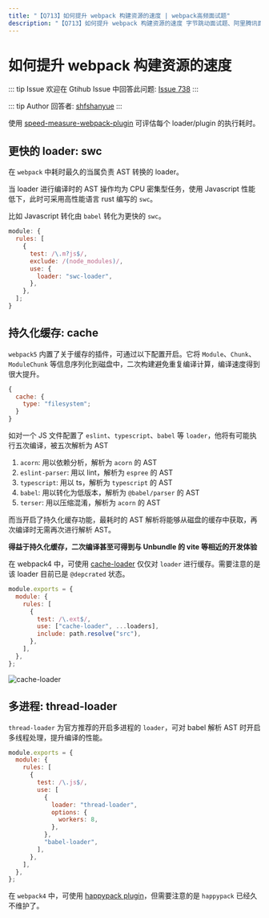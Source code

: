```yaml
---
title: "【Q713】如何提升 webpack 构建资源的速度 | webpack高频面试题"
description: "【Q713】如何提升 webpack 构建资源的速度 字节跳动面试题、阿里腾讯面试题、美团小米面试题。"
---
```


# 如何提升 webpack 构建资源的速度

::: tip Issue
欢迎在 Gtihub Issue 中回答此问题: [Issue 738](https://github.com/shfshanyue/Daily-Question/issues/738)
:::

::: tip Author
回答者: [shfshanyue](https://github.com/shfshanyue)
:::

使用 [speed-measure-webpack-plugin](https://github.com/stephencookdev/speed-measure-webpack-plugin) 可评估每个 loader/plugin 的执行耗时。

## 更快的 loader: swc

在 `webpack` 中耗时最久的当属负责 AST 转换的 loader。

当 loader 进行编译时的 AST 操作均为 CPU 密集型任务，使用 Javascript 性能低下，此时可采用高性能语言 rust 编写的 `swc`。

比如 Javascript 转化由 `babel` 转化为更快的 `swc`。

```js
module: {
  rules: [
    {
      test: /\.m?js$/,
      exclude: /(node_modules)/,
      use: {
        loader: "swc-loader",
      },
    },
  ];
}
```

## 持久化缓存: cache

`webpack5` 内置了关于缓存的插件，可通过以下配置开启。它将 `Module`、`Chunk`、`ModuleChunk` 等信息序列化到磁盘中，二次构建避免重复编译计算，编译速度得到很大提升。

```js
{
  cache: {
    type: "filesystem";
  }
}
```

如对一个 JS 文件配置了 `eslint`、`typescript`、`babel` 等 `loader`，他将有可能执行五次编译，被五次解析为 AST

1. `acorn`: 用以依赖分析，解析为 `acorn` 的 AST
2. `eslint-parser`: 用以 lint，解析为 `espree` 的 AST
3. `typescript`: 用以 ts，解析为 `typescript` 的 AST
4. `babel`: 用以转化为低版本，解析为 `@babel/parser` 的 AST
5. `terser`: 用以压缩混淆，解析为 `acorn` 的 AST

而当开启了持久化缓存功能，最耗时的 AST 解析将能够从磁盘的缓存中获取，再次编译时无需再次进行解析 AST。

**得益于持久化缓存，二次编译甚至可得到与 Unbundle 的 vite 等相近的开发体验**

在 webpack4 中，可使用 [cache-loader](https://github.com/webpack-contrib/cache-loader) 仅仅对 `loader` 进行缓存。需要注意的是该 loader 目前已是 `@depcrated` 状态。

```js
module.exports = {
  module: {
    rules: [
      {
        test: /\.ext$/,
        use: ["cache-loader", ...loaders],
        include: path.resolve("src"),
      },
    ],
  },
};
```

![cache-loader](https://cdn.jsdelivr.net/gh/shfshanyue/assets@master/src/cache-loader.7hlpm1nh2z40.png)

## 多进程: thread-loader

`thread-loader` 为官方推荐的开启多进程的 `loader`，可对 babel 解析 AST 时开启多线程处理，提升编译的性能。

```js
module.exports = {
  module: {
    rules: [
      {
        test: /\.js$/,
        use: [
          {
            loader: "thread-loader",
            options: {
              workers: 8,
            },
          },
          "babel-loader",
        ],
      },
    ],
  },
};
```

在 `webpack4` 中，可使用 [happypack plugin](https://github.com/amireh/happypack)，但需要注意的是 `happypack` 已经久不维护了。
